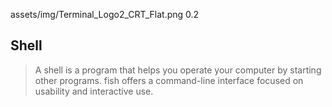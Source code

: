 <backgroundimage>assets/img/Terminal_Logo2_CRT_Flat.png</backgroundimage>
<backgroundimageopacity>0.2</backgroundimageopacity>
## Shell
> A shell is a program that helps you operate your computer by starting other programs.
> fish offers a command-line interface focused on usability and interactive use.